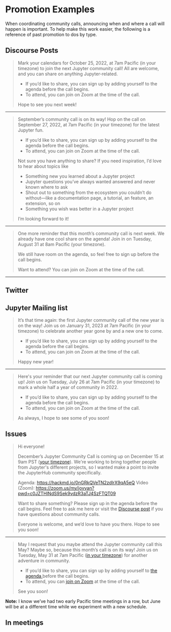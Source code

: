 # Promotion Examples

When coordinating community calls, announcing when and where a call will happen is important. To help make this work easier, the following is a reference of past promotion to dos by type.

## Discourse Posts

> Mark your calendars for October 25, 2022, at 7am Pacific (in your timezone) to join the next Jupyter community call! All are welcome, and you can share on anything Jupyter-related.
> 
> - If you’d like to share, you can sign up by adding yourself to the agenda before the call begins.
> - To attend, you can join on Zoom at the time of the call.
> 
> Hope to see you next week!

--- 

> September’s community call is on its way! Hop on the call on September 27, 2022, at 7am Pacific (in your timezone) for the latest Jupyter fun.
> 
> - If you’d like to share, you can sign up by adding yourself to the agenda before the call begins.
> - To attend, you can join on Zoom at the time of the call.
> 
> Not sure you have anything to share? If you need inspiration, I’d love to hear about topics like
> 
> - Something new you learned about a Jupyter project
> - Jupyter questions you’ve always wanted answered and never known where to ask
> - Shout out to something from the ecosystem you couldn’t do without—like a documentation page, a tutorial, an feature, an extension, so on
> - Something you wish was better in a Jupyter project
> 
> I’m looking forward to it!

---

> One more reminder that this month’s community call is next week. We already have one cool share on the agenda! Join in on Tuesday, August 31 at 8am Pacific (your timezone).
> 
> We still have room on the agenda, so feel free to sign up before the call begins.
> 
> Want to attend? You can join on Zoom at the time of the call.

---

## Twitter

## Jupyter Mailing list

> It’s that time again: the first Jupyter community call of the new year is on the way! Join us on January 31, 2023 at 7am Pacific (in your timezone) to celebrate another year gone by and a new one to come.
> 
> - If you’d like to share, you can sign up by adding yourself to the agenda before the call begins.
> - To attend, you can join on Zoom at the time of the call.
> 
> Happy new year!

---

> Here's your reminder that our next Jupyter community call is coming up! Join us on Tuesday, July 26 at 7am Pacific (in your timezone) to mark a whole half a year of community in 2022.
> 
>  - If you’d like to share, you can sign up by adding yourself to the agenda before the call begins.
> - To attend, you can join on Zoom at the time of the call.
> 
> As always, I hope to see some of you soon!

## Issues

> Hi everyone!
> 
> December’s Jupyter Community Call is coming up on December 15 at 9am PST ([your timezone](https://arewemeetingyet.com/Los%20Angeles/2020-12-15/09:00/Jupyter%20Community%20Call)). We're working to bring together people from Jupyter's different projects, so I wanted make a point to invite the JupyterHub community specifically.
> 
> Agenda: https://hackmd.io/0nGRkQVeTN2zdlrX9qA5eQ
> Video (Zoom): https://zoom.us/my/jovyan?pwd=c0JZTHlNdS9Sek9vdzR3aTJ4SzFTQT09
> 
> Want to share something? Please sign up in the agenda before the call begins. Feel free to ask me here or visit the [Discourse post](https://discourse.jupyter.org/t/jupyter-community-calls/668) if you have questions about community calls.
> 
> Everyone is welcome, and we’d love to have you there. Hope to see you soon!

---

> May I request that you maybe attend the Jupyter community call this May? Maybe so, because this month’s call is on its way! Join us on Tuesday, May 31 at 7am Pacific ([in your timezone](https://arewemeetingyet.com/Los%20Angeles/2022-05-31/7:00/Jupyter%20Community%20Call)) for another adventure in community.
> 
> - If you’d like to share, you can sign up by adding yourself to [the agenda ](https://hackmd.io/oRqQtjhdQKqWYW-TBkap-Q)before the call begins.
> - To attend, you can [join on Zoom](https://zoom.us/my/jovyan?pwd=c0JZTHlNdS9Sek9vdzR3aTJ4SzFTQT09) at the time of the call.
> 
> See you soon!

**Note:** I know we’ve had two early Pacific time meetings in a row, but June will be at a different time while we experiment with a new schedule.

## In meetings